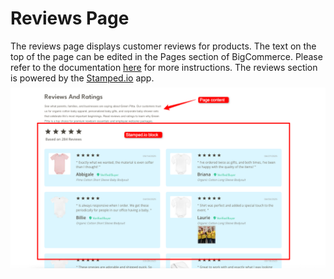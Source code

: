 # Reviews Page
The reviews page displays customer reviews for products.
The text on the top of the page can be edited in the Pages section of BigCommerce. Please refer to the documentation <a href="https://support.bigcommerce.com/s/article/Web-Pages?language=en_US" target="_blank">here</a> for more instructions.
The reviews section is powered by the <a href="https://www.stamped.io/" target="_blank">Stamped.io</a> app.
![reviews.png](img/reviews.png)

